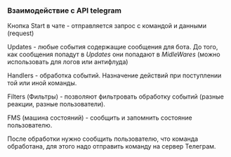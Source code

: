### Взаимодействие с API telegram
Кнопка Start в чате - отправляется запрос с командой и данными (request)

Updates - любые события содержащие сообщения для бота. До того, как сообщения попадут в 
*Updates* они попадают в *MidleWares* (можно использовать для логов или антифлуда)

Handlers - обработка событий. Назначение действий при поступлении той или иной команды.

Filters (Фильтры) - позволяют фильтровать обработку событий (разные реакции, разные пользователи).

FMS (машина состояний) - сообщить и запомнить состояние пользователю.

После обработки нужно сообщить пользователю, что команда обработана, для этого надо отправить команду на сервер Телеграм.

